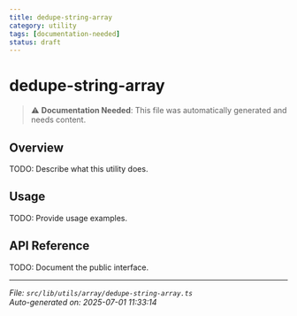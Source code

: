 ```yaml
---
title: dedupe-string-array
category: utility
tags: [documentation-needed]
status: draft
---
```


# dedupe-string-array

> ⚠️ **Documentation Needed**: This file was automatically generated and needs content.

## Overview

TODO: Describe what this utility does.

## Usage

TODO: Provide usage examples.

## API Reference

TODO: Document the public interface.

---

*File: `src/lib/utils/array/dedupe-string-array.ts`*  
*Auto-generated on: 2025-07-01 11:33:14*
